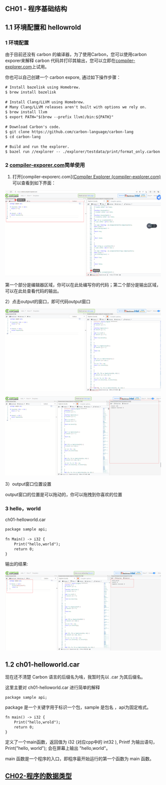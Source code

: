 ## CH01 - 程序基础结构

## 1.1 环境配置和 hellowrold

### 1 环境配置

由于目前还没有 carbon 的编译器，为了使用Carbon，您可以使用carbon exporer来解释 carbon 代码并打印其输出，您可以立即在[compiler-explorer.com](http://carbon.compiler-explorer.com/)上试用。

你也可以自己创建一个 carbon expore, 通过如下操作步骤：

```shell
# Install bazelisk using Homebrew.
$ brew install bazelisk

# Install Clang/LLVM using Homebrew.
# Many Clang/LLVM releases aren't built with options we rely on.
$ brew install llvm
$ export PATH="$(brew --prefix llvm)/bin:${PATH}"

# Download Carbon's code.
$ git clone https://github.com/carbon-language/carbon-lang
$ cd carbon-lang

# Build and run the explorer.
$ bazel run //explorer -- ./explorer/testdata/print/format_only.carbon
```

### 2 [compiler-exporer.com](http://carbon.compiler-explorer.com/)简单使用

1) 打开[compiler-exporerc.com]([Compiler Explorer (compiler-explorer.com)](https://carbon.compiler-explorer.com/) 可以查看到如下界面：

![image-20220830081127411](./img/image-20220830081127411.png)

第一个部分是编辑器区域，你可以在此处编写你的代码；第二个部分是输出区域，可以在此处查看代码的输出。

2）点击output的窗口，即可代码output窗口

![image-20220830081618610](./img/image-20220830081618610.png)

![image-20220830081702315](./img/image-20220830081702315.png)

3）output窗口位置设置

output窗口的位置是可以拖动的，你可以拖拽到你喜欢的位置

### 3 hello，world

ch01-helloworld.car

```carbon
package sample api;

fn Main() -> i32 {
    Print("hello,world");
    return 0;
}
```

输出的结果:

![image-20220830082549232](./img/image-20220830082549232.png)



## 1.2 ch01-helloworld.car

现在还不清楚  Carbon 语言的后缀名为啥，我暂时先以 .car 为其后缀名。

这里主要对 ch01-helloworld.car 进行简单的解释

```carbon
package sample api;
```

package 是一个关键字用于标识一个包，sample 是包名 ，api为固定格式。

```
fn main() -> i32 {
	Print("hello,wrold");
	return 0;
}
```

定义了一个main函数，返回值为 i32 (对应cpp中的 int32 ), Printf 为输出语句，Print("hello, world"); 会在屏幕上输出 "hello,world"。

main 函数是一个程序的入口，即程序最开始运行的第一个函数为 main 函数。

## [CH02-程序的数据类型](程序的数据类型.md)

